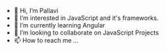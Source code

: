 - 👋 Hi, I’m Pallavi
- 👀 I’m interested in JavaScript and it's frameworks.
- 🌱 I’m currently learning Angular
- 💞️ I’m looking to collaborate on JavaScript Projects
- 📫 How to reach me ...

<!---
Pallavi999-debug/Pallavi999-debug is a ✨ special ✨ repository because its `README.md` (this file) appears on your GitHub profile.
You can click the Preview link to take a look at your changes.
--->
